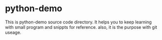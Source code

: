 # python-demo

This is python-demo source code directory. 
It helps you to keep learning with small program and snippts for reference.
also, it is the purpose with git useage.
